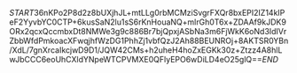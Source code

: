 $START$36nKPo2P8d2z8bUXjhJL+mtLLg0rbMCMziSvgrFXQr8bxEPI2IZ14kIPeF2YyvbYC0CTP+6kusSaN2lu1sS6rKnHouaNQ+mlrGh0T6x+ZDAAf9kJDK9ORx2qcxQccmbxDt8NMWe3g9c886Br7bjQpxjASbNa3m6FjWkK6oNd3IdIVrZbbWfdPmkoacXFwqjhfWzDG1PhhZj1vbfQzJ2Ah88BEUNROj+8AKTSR0YBn/XdL/7gnXrcaIkcjwD9D1/JQW42CMs+h2uheH4hoZxEGKk30z+Ztzz4A8hlLwJbCCC6eoUhCXldYNpeWTCPVMXE0QFlyEPO6wDiLD4eO25glQ==$END$